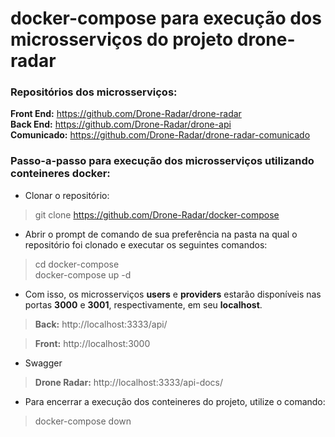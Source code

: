 # docker-compose para execução dos microsserviços do projeto drone-radar

### Repositórios dos microsserviços: <br>
**Front End:** https://github.com/Drone-Radar/drone-radar <br>
**Back End:** https://github.com/Drone-Radar/drone-api <br>
**Comunicado:** https://github.com/Drone-Radar/drone-radar-comunicado <br>

### Passo-a-passo para execução dos microsserviços utilizando conteineres docker:

- Clonar o repositório: <br>
> git clone https://github.com/Drone-Radar/docker-compose

- Abrir o prompt de comando de sua preferência na pasta na qual o repositório foi clonado e executar os seguintes comandos: <br>
> cd docker-compose <br>
> docker-compose up -d

- Com isso, os microsserviços **users** e **providers** estarão disponíveis nas portas **3000** e **3001**, respectivamente, em seu **localhost**. <br>
> **Back:** http://localhost:3333/api/ <br>

> **Front:** http://localhost:3000 <br>


- Swagger
> **Drone Radar:** http://localhost:3333/api-docs/ <br>

- Para encerrar a execução dos conteineres do projeto, utilize o comando: <br>
> docker-compose down
